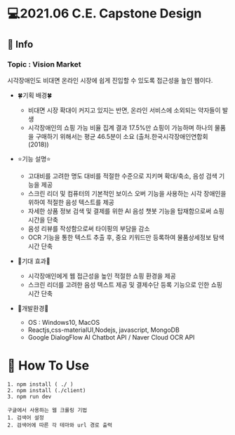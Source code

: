 # 💻2021.06 C.E. Capstone Design

## 📓 Info
### Topic : Vision Market 
시각장애인도 비대면 온라인 시장에 쉽게 진입할 수 있도록 접근성을 높인 웹이다.

- 🍀기획 배경🍀
  - 비대면 시장 확대이 커지고 있지는 반면, 온라인 서비스에 소외되는 약자들이 발생
  - 시각장애인의 쇼핑 가능 비율 집계 결과 17.5%만 쇼핑이 가능하며 하나의 물품을 구매하기 위해서는 평균 46.5분이 소요 (출처.한국시각장애인연합회(2018)) 
  
- ⭐기능 설명⭐
  - 고대비를 고려한 명도 대비를 적절한 수준으로 지키며 확대/축소, 음성 검색 기능을 제공
  - 스크린 리더 및 컴퓨터의 기본적인 보이스 오버 기능을 사용하는 시각 장애인을 위하여 적절한 음성 텍스트를 제공
  - 자세한 상품 정보 검색 및 결제를 위한 AI 음성 챗봇 기능을 탑재함으로써 쇼핑 시간을 단축
  - 음성 리뷰를 작성함으로써 타이핑의 부담을 감소
  - OCR 기능을 통한 텍스트 추출 후, 중요 키워드만 등록하여 물품상세정보 탐색시간 단축
  
- 🌟기대 효과🌟
  - 시각장애인에게 웹 접근성을 높인 적절한 쇼핑 환경을 제공
  - 스크린 리더를 고려한 음성 텍스트 제공 및 결제수단 등록 기능으로 인한 쇼핑 시간 단축

- 🌳개발환경🌳
  - OS : Windows10, MacOS
  - Reactjs,css-materialUI,Nodejs, javascript, MongoDB
  - Google DialogFlow AI Chatbot API / Naver Cloud OCR API
# 📝 How To Use

```
1. npm install ( ./ )
2. npm install (./client)
3. npm run dev
```

```
구글에서 사용하는 웹 크롤링 기법
1. 검색어 설정
2. 검색어에 따른 각 테마와 url 경로 출력
```
